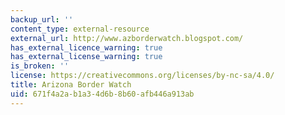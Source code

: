 ```yaml
---
backup_url: ''
content_type: external-resource
external_url: http://www.azborderwatch.blogspot.com/
has_external_licence_warning: true
has_external_license_warning: true
is_broken: ''
license: https://creativecommons.org/licenses/by-nc-sa/4.0/
title: Arizona Border Watch
uid: 671f4a2a-b1a3-4d6b-8b60-afb446a913ab
---
```

